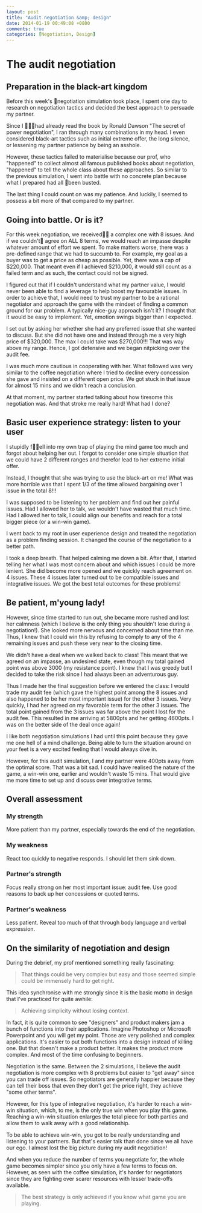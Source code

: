 ```yaml
---
layout: post
title: "Audit negotiation &amp; design"
date: 2014-01-19 00:49:08 +0800
comments: true
categories: [Negotiation, Design]
---
```


# The audit negotiation

## Preparation in the black-art kingdom

Before this week's negotiation simulation took place, I spent one day to research on negotiation tactics and decided the best approach to persuade my partner.

Since I had already read the book by Ronald Dawson "The secret of power negotiation", I ran through many combinations in my head. I even considered black-art tactics such as initial extreme offer, the long silence, or lessening my partner patience by being an asshole.

However, these tactics failed to materialise because our prof, who "happened" to collect almost all famous published books about negotiation, "happened" to tell the whole class about these approaches. So similar to the previous simulation, I went into battle with no concrete plan because what I prepared had all been busted.

The last thing I could count on was my patience. And luckily, I seemed to possess a bit more of that compared to my partner.

## Going into battle. Or is it?

For this week negotiation, we received a complex one with 8 issues. And if we couldn't agree on ALL 8 terms, we would reach an impasse despite whatever amount of effort we spent. To make matters worse, there was a pre-defined range that we had to succumb to. For example, my goal as a buyer was to get a price as cheap as possible. Yet, there was a cap of $220,000. That meant even if I achieved $210,000, it would still count as a failed term and as such, the contact could not be signed.

I figured out that if I couldn't understand what my partner value, I would never been able to find a leverage to help boost my favourable issues. In order to achieve that, I would need to trust my partner to be a rational negotiator and approach the game with the mindset of finding a common ground for our problem. A typically nice-guy approach isn't it? I thought that it would be easy to implement. Yet, emotion swings bigger than I expected.

I set out by asking her whether she had any preferred issue that she wanted to discuss. But she did not have one and instead through me a very high price of $320,000. The max I could take was $270,000!!! That was way above my range. Hence, I got defensive and we began nitpicking over the audit fee.

I was much more cautious in cooperating with her. What followed was very similar to the coffee negotiation where I tried to decline every concession she gave and insisted on a different open price. We got stuck in that issue for almost 15 mins and we didn't reach a conclusion.

At that moment, my partner started talking about how tiresome this negotiation was. And that stroke me really hard! What had I done?

## Basic user experience strategy: listen to your user

I stupidly fell into my own trap of playing the mind game too much and forgot about helping her out. I forgot to consider one simple situation that we could have 2 different ranges and therefor lead to her extreme initial offer.

Instead, I thought that she was trying to use the black-art on me! What was more horrible was that I spent 1/3 of the time allowed bargaining over 1 issue in the total 8!!!

I was supposed to be listening to her problem and find out her painful issues. Had I allowed her to talk, we wouldn't have wasted that much time. Had I allowed her to talk, I could align our benefits and reach for a total bigger piece (or a win-win game).

I went back to my root in user experience design and treated the negotiation as a problem finding session. It changed the course of the negotiation to a better path.

I took a deep breath. That helped calming me down a bit. After that, I started telling her what I was most concern about and which issues I could be more lenient. She did become more opened and we quickly reach agreement on 4 issues. These 4 issues later turned out to be compatible issues and integrative issues. We got the best total outcomes for these problems!

## Be patient, m'young lady!

However, since time started to run out, she became more rushed and lost her calmness (which I believe is the only thing you shouldn't lose during a negotiation!). She looked more nervous and concerned about time than me. Thus, I knew that I could win this by refusing to comply to any of the 4 remaining issues and push these very near to the closing time.

We didn't have a deal when we walked back to class! This meant that we agreed on an impasse, an undesired state, even though my total gained point was above 3000 (my resistance point). I knew that I was greedy but I decided to take the risk since I had always been an adventurous guy.

Thus I made her the final suggestion before we entered the class: I would trade my audit fee (which gave the highest point among the 8 issues and also happened to be her most important issue) for the other 3 issues. Very quickly, I had her agreed on my favorable term for the other 3 issues. The total point gained from the 3 issues was far above the point I lost for the audit fee. This resulted in me arriving at 5800pts and her getting 4600pts. I was on the better side of the deal once again!

I like both negotiation simulations I had until this point because they gave me one hell of a mind challenge. Being able to turn the situation around on your feet is a very excited feeling that I would always dive in.

However, for this audit simulation, I and my partner were 400pts away from the optimal score. That was a bit sad. I could have realised the nature of the game, a win-win one, earlier and wouldn't waste 15 mins. That would give me more time to set up and discuss over integrative terms.

## Overall assessment

###	My strength

More patient than my partner, especially towards the end of the negotiation.

### My weakness

React too quickly to negative responds. I should let them sink down.

### Partner's strength

Focus really strong on her most important issue: audit fee. Use good reasons to back up her concessions or quoted terms.

### Partner's weakness

Less patient. Reveal too much of that through body language and verbal expression.

## On the similarity of negotiation and design

During the debrief, my prof mentioned something really fascinating:

> That things could be very complex but easy and those seemed simple could be immensely hard to get right.

This idea synchronise with me strongly since it is the basic motto in design that I've practiced for quite awhile:

> Achieving simplicity without losing context.

In fact, it is quite common to see "designers" and product makers jam a bunch of functions into their applications. Imagine Photoshop or Microsoft Powerpoint and you will get my point. Those are very polished and complex applications. It's easier to put both functions into a design instead of killing one. But that doesn't make a product better. It makes the product more complex. And most of the time confusing to beginners.

Negotiation is the same. Between the 2 simulations, I believe the audit negotiation is more complex with 8 problems but easier to "get away" since you can trade off issues. So negotiators are generally happier because they can tell their boss that even they don't get the price right, they achieve "some other terms".

However, for this type of integrative negotiation, it's harder to reach a win-win situation, which, to me, is the only true win when you play this game. Reaching a win-win situation enlarges the total piece for both parties and allow them to walk away with a good relationship.

To be able to achieve win-win, you got to be really understanding and listening to your partners. But that's easier talk than done since we all have our ego. I almost lost the big picture during my audit negotiation!

And when you reduce the number of terms you negotiate for, the whole game becomes simpler since you only have a few terms to focus on. However, as seen with the coffee simulation, it's harder for negotiators since they are fighting over scarer resources with lesser trade-offs available.

> The best strategy is only achieved if you know what game you are playing.